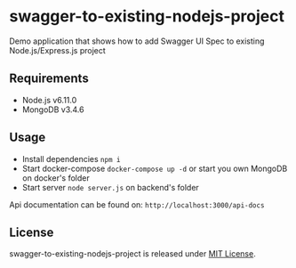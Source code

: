 # swagger-to-existing-nodejs-project
Demo application that shows how to add Swagger UI Spec to existing Node.js/Express.js project

## Requirements

* Node.js v6.11.0
* MongoDB v3.4.6

## Usage

* Install dependencies `npm i`
* Start docker-compose `docker-compose up -d` or start you own MongoDB on docker's folder
* Start server `node server.js` on backend's folder

Api documentation can be found on: `http://localhost:3000/api-docs`

## License

swagger-to-existing-nodejs-project is released under [MIT License](https://opensource.org/licenses/MIT).
